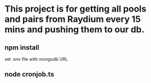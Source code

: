 # This project is for getting all pools and pairs from Raydium every 15 mins and pushing them to our db.

## npm install 

set .env file with mongodb URL

## node cronjob.ts
